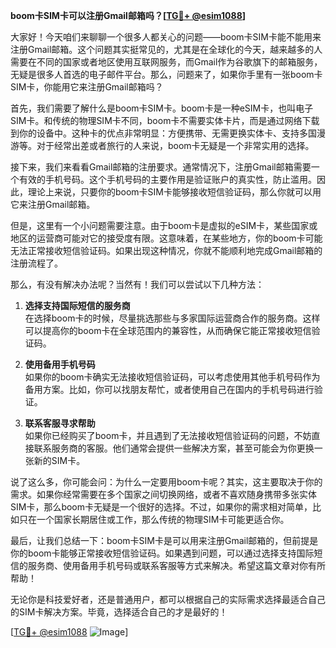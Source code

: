 **boom卡SIM卡可以注册Gmail邮箱吗？[[TG💪+ @esim1088](https://t.me/s/esim1088)]**

大家好！今天咱们来聊聊一个很多人都关心的问题——boom卡SIM卡能不能用来注册Gmail邮箱。这个问题其实挺常见的，尤其是在全球化的今天，越来越多的人需要在不同的国家或者地区使用互联网服务，而Gmail作为谷歌旗下的邮箱服务，无疑是很多人首选的电子邮件平台。那么，问题来了，如果你手里有一张boom卡SIM卡，你能用它来注册Gmail邮箱吗？

首先，我们需要了解什么是boom卡SIM卡。boom卡是一种eSIM卡，也叫电子SIM卡。和传统的物理SIM卡不同，boom卡不需要实体卡片，而是通过网络下载到你的设备中。这种卡的优点非常明显：方便携带、无需更换实体卡、支持多国漫游等。对于经常出差或者旅行的人来说，boom卡无疑是一个非常实用的选择。

接下来，我们来看看Gmail邮箱的注册要求。通常情况下，注册Gmail邮箱需要一个有效的手机号码。这个手机号码的主要作用是验证账户的真实性，防止滥用。因此，理论上来说，只要你的boom卡SIM卡能够接收短信验证码，那么你就可以用它来注册Gmail邮箱。

但是，这里有一个小问题需要注意。由于boom卡是虚拟的eSIM卡，某些国家或地区的运营商可能对它的接受度有限。这意味着，在某些地方，你的boom卡可能无法正常接收短信验证码。如果出现这种情况，你就不能顺利地完成Gmail邮箱的注册流程了。

那么，有没有解决办法呢？当然有！我们可以尝试以下几种方法：

1. **选择支持国际短信的服务商**  
   在选择boom卡的时候，尽量挑选那些与多家国际运营商合作的服务商。这样可以提高你的boom卡在全球范围内的兼容性，从而确保它能正常接收短信验证码。

2. **使用备用手机号码**  
   如果你的boom卡确实无法接收短信验证码，可以考虑使用其他手机号码作为备用方案。比如，你可以找朋友帮忙，或者使用自己在国内的手机号码进行验证。

3. **联系客服寻求帮助**  
   如果你已经购买了boom卡，并且遇到了无法接收短信验证码的问题，不妨直接联系服务商的客服。他们通常会提供一些解决方案，甚至可能会为你更换一张新的SIM卡。

说了这么多，你可能会问：为什么一定要用boom卡呢？其实，这主要取决于你的需求。如果你经常需要在多个国家之间切换网络，或者不喜欢随身携带多张实体SIM卡，那么boom卡无疑是一个很好的选择。不过，如果你的需求相对简单，比如只在一个国家长期居住或工作，那么传统的物理SIM卡可能更适合你。

最后，让我们总结一下：boom卡SIM卡是可以用来注册Gmail邮箱的，但前提是你的boom卡能够正常接收短信验证码。如果遇到问题，可以通过选择支持国际短信的服务商、使用备用手机号码或联系客服等方式来解决。希望这篇文章对你有所帮助！

无论你是科技爱好者，还是普通用户，都可以根据自己的实际需求选择最适合自己的SIM卡解决方案。毕竟，选择适合自己的才是最好的！

[[TG💪+ @esim1088](https://t.me/s/esim1088) ![Image](https://i.postimg.cc/4NQfJmqS/Snipaste-2025-05-13-00-14-12.png)]
